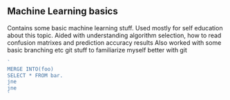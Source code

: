 ## Machine Learning basics
 Contains some basic machine learning stuff. Used mostly for self education about this topic.
 Aided with understanding algorithm selection, how to read confusion matrixes and prediction accuracy results
 Also worked with some basic branching etc git stuff to familiarize myself better with git
 
 ```javascript
 `
 MERGE INTO(foo)
 SELECT * FROM bar.
 jne
 jne
 `
 ```
